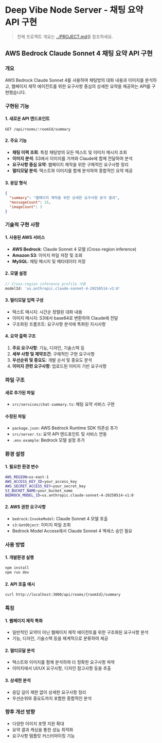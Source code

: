 # Deep Vibe Node Server - 채팅 요약 API 구현

> 전체 프로젝트 개요는 [../PROJECT.md](../PROJECT.md)를 참조하세요.

## AWS Bedrock Claude Sonnet 4 채팅 요약 API 구현

### 개요
AWS Bedrock Claude Sonnet 4를 사용하여 채팅방의 대화 내용과 이미지를 분석하고, 웹페이지 제작 에이전트를 위한 요구사항 중심의 상세한 요약을 제공하는 API를 구현했습니다.

### 구현된 기능

#### 1. 새로운 API 엔드포인트
```
GET /api/rooms/:roomId/summary
```

#### 2. 주요 기능
- **채팅 이력 조회**: 특정 채팅방의 모든 텍스트 및 이미지 메시지 조회
- **이미지 분석**: S3에서 이미지를 가져와 Claude에 함께 전달하여 분석
- **요구사항 중심 요약**: 웹페이지 제작을 위한 구체적인 요구사항 정리
- **멀티모달 분석**: 텍스트와 이미지를 함께 분석하여 종합적인 요약 제공

#### 3. 응답 형식
```json
{
  "summary": "웹페이지 제작을 위한 상세한 요구사항 분석 결과",
  "messageCount": 15,
  "imageCount": 3
}
```

### 기술적 구현 사항

#### 1. 사용된 AWS 서비스
- **AWS Bedrock**: Claude Sonnet 4 모델 (Cross-region inference)
- **Amazon S3**: 이미지 파일 저장 및 조회
- **MySQL**: 채팅 메시지 및 메타데이터 저장

#### 2. 모델 설정
```typescript
// Cross-region inference profile 사용
modelId: 'us.anthropic.claude-sonnet-4-20250514-v1:0'
```

#### 3. 멀티모달 입력 구성
- 텍스트 메시지: 시간순 정렬된 대화 내용
- 이미지 메시지: S3에서 base64로 변환하여 Claude에 전달
- 구조화된 프롬프트: 요구사항 분석에 특화된 지시사항

#### 4. 요약 출력 구조
1. **주요 요구사항**: 기능, 디자인, 기술스택 등
2. **세부 사항 및 제약조건**: 구체적인 구현 요구사항
3. **우선순위 및 중요도**: 개발 순서 및 중요도 분석
4. **이미지 관련 요구사항**: 업로드된 이미지 기반 요구사항

### 파일 구조

#### 새로 추가된 파일
- `src/services/chat-summary.ts`: 채팅 요약 서비스 구현

#### 수정된 파일
- `package.json`: AWS Bedrock Runtime SDK 의존성 추가
- `src/server.ts`: 요약 API 엔드포인트 및 서비스 연동
- `.env.example`: Bedrock 모델 설정 추가

### 환경 설정

#### 1. 필요한 환경 변수
```bash
AWS_REGION=us-east-1
AWS_ACCESS_KEY_ID=your_access_key
AWS_SECRET_ACCESS_KEY=your_secret_key
S3_BUCKET_NAME=your_bucket_name
BEDROCK_MODEL_ID=us.anthropic.claude-sonnet-4-20250514-v1:0
```

#### 2. AWS 권한 요구사항
- `bedrock:InvokeModel`: Claude Sonnet 4 모델 호출
- `s3:GetObject`: 이미지 파일 조회
- Bedrock Model Access에서 Claude Sonnet 4 액세스 승인 필요

### 사용 방법

#### 1. 개발환경 실행
```bash
npm install
npm run dev
```

#### 2. API 호출 예시
```bash
curl http://localhost:3000/api/rooms/{roomId}/summary
```

### 특징

#### 1. 웹페이지 제작 특화
- 일반적인 요약이 아닌 웹페이지 제작 에이전트를 위한 구조화된 요구사항 분석
- 기능, 디자인, 기술스택 등을 체계적으로 분류하여 제공

#### 2. 멀티모달 분석
- 텍스트와 이미지를 함께 분석하여 더 정확한 요구사항 파악
- 이미지에서 UI/UX 요구사항, 디자인 참고사항 등을 추출

#### 3. 상세한 분석
- 응답 길이 제한 없이 상세한 요구사항 정리
- 우선순위와 중요도까지 포함한 종합적인 분석

### 향후 개선 방향
- 다양한 이미지 포맷 지원 확대
- 요약 결과 캐싱을 통한 성능 최적화
- 요구사항 템플릿 커스터마이징 기능

